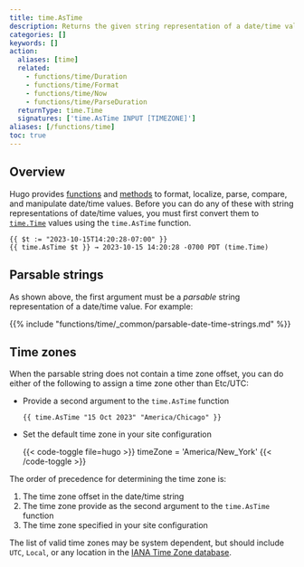 ```yaml
---
title: time.AsTime
description: Returns the given string representation of a date/time value as a time.Time value.
categories: []
keywords: []
action:
  aliases: [time]
  related:
    - functions/time/Duration
    - functions/time/Format
    - functions/time/Now
    - functions/time/ParseDuration
  returnType: time.Time
  signatures: ['time.AsTime INPUT [TIMEZONE]']
aliases: [/functions/time]
toc: true
---
```


## Overview

Hugo provides [functions] and [methods] to format, localize, parse, compare, and manipulate date/time values. Before you can do any of these with string representations of date/time values, you must first convert them to [`time.Time`] values using the `time.AsTime` function.

```go-html-template
{{ $t := "2023-10-15T14:20:28-07:00" }}
{{ time.AsTime $t }} → 2023-10-15 14:20:28 -0700 PDT (time.Time)
```

## Parsable strings

As shown above, the first argument must be a *parsable* string representation of a date/time value. For example:

{{% include "functions/time/_common/parsable-date-time-strings.md" %}}

## Time zones

When the parsable string does not contain a time zone offset, you can do either of the following to assign a time zone other than Etc/UTC:

- Provide a second argument to the `time.AsTime` function

  ```go-html-template
  {{ time.AsTime "15 Oct 2023" "America/Chicago" }}
  ```

- Set the default time zone in your site configuration

  {{< code-toggle file=hugo >}}
  timeZone = 'America/New_York'
  {{< /code-toggle >}}

The order of precedence for determining the time zone is:

1. The time zone offset in the date/time string
2. The time zone provide as the second argument to the `time.AsTime` function
3. The time zone specified in your site configuration

The list of valid time zones may be system dependent, but should include `UTC`, `Local`, or any location in the [IANA Time Zone database].

[`time.Time`]: https://pkg.go.dev/time#Time
[functions]: /functions/time/
[iana time zone database]: https://en.wikipedia.org/wiki/List_of_tz_database_time_zones
[methods]: /methods/time/
